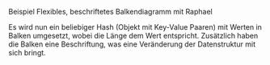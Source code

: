 Beispiel Flexibles, beschriftetes Balkendiagramm mit Raphael

Es wird nun ein beliebiger Hash (Objekt mit Key-Value Paaren) mit Werten in Balken umgesetzt, wobei die Länge dem Wert entspricht. Zusätzlich haben die Balken eine Beschriftung, was eine Veränderung der Datenstruktur mit sich bringt.